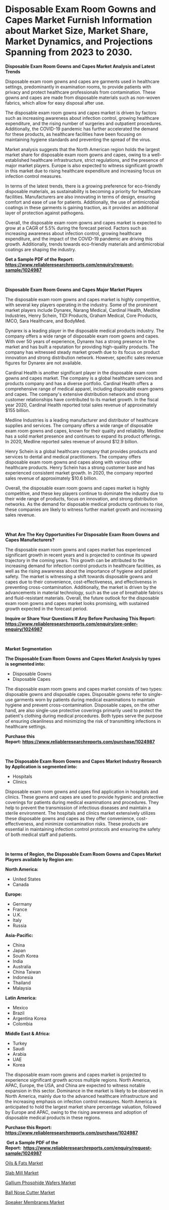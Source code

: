 <p><h1>Disposable Exam Room Gowns and Capes Market Furnish Information about Market Size, Market Share, Market Dynamics, and Projections Spanning from 2023 to 2030.</h1></p><p><strong>Disposable Exam Room Gowns and Capes Market Analysis and Latest Trends</strong></p>
<p><p>Disposable exam room gowns and capes are garments used in healthcare settings, predominantly in examination rooms, to provide patients with privacy and protect healthcare professionals from contamination. These gowns and capes are made from disposable materials such as non-woven fabrics, which allow for easy disposal after use.</p><p>The disposable exam room gowns and capes market is driven by factors such as increasing awareness about infection control, growing healthcare expenditure, and the rising number of surgeries and outpatient procedures. Additionally, the COVID-19 pandemic has further accelerated the demand for these products, as healthcare facilities have been focusing on maintaining hygiene standards and preventing the spread of the virus.</p><p>Market analysis suggests that the North American region holds the largest market share for disposable exam room gowns and capes, owing to a well-established healthcare infrastructure, strict regulations, and the presence of major market players. Europe is also expected to witness significant growth in this market due to rising healthcare expenditure and increasing focus on infection control measures.</p><p>In terms of the latest trends, there is a growing preference for eco-friendly disposable materials, as sustainability is becoming a priority for healthcare facilities. Manufacturers are also innovating in terms of design, ensuring comfort and ease of use for patients. Additionally, the use of antimicrobial coatings in these garments is gaining traction, as it provides an additional layer of protection against pathogens.</p><p>Overall, the disposable exam room gowns and capes market is expected to grow at a CAGR of 5.5% during the forecast period. Factors such as increasing awareness about infection control, growing healthcare expenditure, and the impact of the COVID-19 pandemic are driving this growth. Additionally, trends towards eco-friendly materials and antimicrobial coatings are shaping the industry.</p></p>
<p><strong>Get a Sample PDF of the Report:&nbsp; <a href="https://www.reliableresearchreports.com/enquiry/request-sample/1024987">https://www.reliableresearchreports.com/enquiry/request-sample/1024987</a></strong></p>
<p>&nbsp;</p>
<p><strong>Disposable Exam Room Gowns and Capes Major Market Players</strong></p>
<p><p>The disposable exam room gowns and capes market is highly competitive, with several key players operating in the industry. Some of the prominent market players include Dynarex, Narang Medical, Cardinal Health, Medline Industries, Henry Schein, TIDI Products, Graham Medical, Core Products, IMCO, Sara Healthcare, and BodyMed.</p><p>Dynarex is a leading player in the disposable medical products industry. The company offers a wide range of disposable exam room gowns and capes. With over 50 years of experience, Dynarex has a strong presence in the market and has built a reputation for providing high-quality products. The company has witnessed steady market growth due to its focus on product innovation and strong distribution network. However, specific sales revenue figures for Dynarex are not available.</p><p>Cardinal Health is another significant player in the disposable exam room gowns and capes market. The company is a global healthcare services and products company and has a diverse portfolio. Cardinal Health offers a comprehensive range of medical apparel, including disposable exam gowns and capes. The company's extensive distribution network and strong customer relationships have contributed to its market growth. In the fiscal year 2020, Cardinal Health reported total sales revenue of approximately $155 billion.</p><p>Medline Industries is a leading manufacturer and distributor of healthcare supplies and services. The company offers a wide range of disposable exam room gowns and capes, known for their quality and reliability. Medline has a solid market presence and continues to expand its product offerings. In 2020, Medline reported sales revenue of around $12.9 billion.</p><p>Henry Schein is a global healthcare company that provides products and services to dental and medical practitioners. The company offers disposable exam room gowns and capes along with various other healthcare products. Henry Schein has a strong customer base and has experienced consistent market growth. In 2020, the company reported sales revenue of approximately $10.6 billion.</p><p>Overall, the disposable exam room gowns and capes market is highly competitive, and these key players continue to dominate the industry due to their wide range of products, focus on innovation, and strong distribution networks. As the demand for disposable medical products continues to rise, these companies are likely to witness further market growth and increasing sales revenue.</p></p>
<p>&nbsp;</p>
<p><strong>What Are The Key Opportunities For Disposable Exam Room Gowns and Capes Manufacturers?</strong></p>
<p><p>The disposable exam room gowns and capes market has experienced significant growth in recent years and is projected to continue its upward trajectory in the coming years. This growth can be attributed to the increasing demand for infection control products in healthcare facilities, as well as the rising awareness about the importance of hygiene and patient safety. The market is witnessing a shift towards disposable gowns and capes due to their convenience, cost-effectiveness, and effectiveness in preventing cross-contamination. Additionally, the market is driven by the advancements in material technology, such as the use of breathable fabrics and fluid-resistant materials. Overall, the future outlook for the disposable exam room gowns and capes market looks promising, with sustained growth expected in the forecast period.</p></p>
<p><strong>Inquire or Share Your Questions If Any Before Purchasing This Report: <a href="https://www.reliableresearchreports.com/enquiry/pre-order-enquiry/1024987">https://www.reliableresearchreports.com/enquiry/pre-order-enquiry/1024987</a></strong></p>
<p>&nbsp;</p>
<p><strong>Market Segmentation</strong></p>
<p><strong>The Disposable Exam Room Gowns and Capes Market Analysis by types is segmented into:</strong></p>
<p><ul><li>Disposable Gowns</li><li>Disposable Capes</li></ul></p>
<p><p>The disposable exam room gowns and capes market consists of two types: disposable gowns and disposable capes. Disposable gowns refer to single-use garments worn by patients during medical examinations to maintain hygiene and prevent cross-contamination. Disposable capes, on the other hand, are also single-use protective coverings primarily used to protect the patient's clothing during medical procedures. Both types serve the purpose of ensuring cleanliness and minimizing the risk of transmitting infections in healthcare settings.</p></p>
<p><strong>Purchase this Report:&nbsp;<a href="https://www.reliableresearchreports.com/purchase/1024987">https://www.reliableresearchreports.com/purchase/1024987</a></strong></p>
<p>&nbsp;</p>
<p><strong>The Disposable Exam Room Gowns and Capes Market Industry Research by Application is segmented into:</strong></p>
<p><ul><li>Hospitals</li><li>Clinics</li></ul></p>
<p><p>Disposable exam room gowns and capes find application in hospitals and clinics. These gowns and capes are used to provide hygienic and protective coverings for patients during medical examinations and procedures. They help to prevent the transmission of infectious diseases and maintain a sterile environment. The hospitals and clinics market extensively utilizes these disposable gowns and capes as they offer convenience, cost-effectiveness, and minimize contamination risks. These products are essential in maintaining infection control protocols and ensuring the safety of both medical staff and patients.</p></p>
<p>&nbsp;</p>
<p><strong>In terms of Region, the Disposable Exam Room Gowns and Capes Market Players available by Region are:</strong></p>
<p>
    <p> <strong> North America: </strong>
        <ul>
            <li>United States</li>
            <li>Canada</li>
        </ul>
        </p> 
    <p> <strong> Europe: </strong>
        <ul>
            <li>Germany</li>
            <li>France</li>
            <li>U.K.</li>
            <li>Italy</li>
            <li>Russia</li>
        </ul>
        </p> 
    <p> <strong> Asia-Pacific: </strong>
        <ul>
            <li>China</li>
            <li>Japan</li>
            <li>South Korea</li>
            <li>India</li>
            <li>Australia</li>
            <li>China Taiwan</li>
            <li>Indonesia</li>
            <li>Thailand</li>
            <li>Malaysia</li>
        </ul>
        </p> 
    <p> <strong> Latin America: </strong>
        <ul>
            <li>Mexico</li>
            <li>Brazil</li>
            <li>Argentina Korea</li>
            <li>Colombia</li>
        </ul>
        </p> 
    <p> <strong> Middle East & Africa: </strong>
        <ul>
            <li>Turkey</li>
            <li>Saudi</li>
            <li>Arabia</li>
            <li>UAE</li>
            <li>Korea</li>
        </ul>
    </p>
    </p>
<p><p>The disposable exam room gowns and capes market is projected to experience significant growth across multiple regions. North America, APAC, Europe, the USA, and China are expected to witness notable expansion in this sector. Dominance in the market is likely to be observed in North America, mainly due to the advanced healthcare infrastructure and the increasing emphasis on infection control measures. North America is anticipated to hold the largest market share percentage valuation, followed by Europe and APAC, owing to the rising awareness and adoption of disposable medical products in these regions.</p></p>
<p><strong>Purchase this Report: <a href="https://www.reliableresearchreports.com/purchase/1024987">https://www.reliableresearchreports.com/purchase/1024987</a></strong></p>
<p>&nbsp;<strong>Get a Sample PDF of the Report:&nbsp;&nbsp;<a href="https://www.reliableresearchreports.com/enquiry/request-sample/1024987">https://www.reliableresearchreports.com/enquiry/request-sample/1024987</a></strong></p>
<p><strong></strong></p>
<p><p><a href="https://www.linkedin.com/pulse/oils-amp-fats-market-research-report-provides-thorough-awcpe/">Oils & Fats Market</a></p><p><a href="https://medium.com/@elenaglover2023/slab-mill-market-size-growth-forecast-2023-2030-b7d035c626ad">Slab Mill Market</a></p><p><a href="https://www.linkedin.com/pulse/gallium-phosphide-wafers-market-research-report-provides-ebbze/">Gallium Phosphide Wafers Market</a></p><p><a href="https://medium.com/@stefanokon1939/ball-nose-cutter-market-size-growth-forecast-2023-2030-a5d712734c59">Ball Nose Cutter Market</a></p><p><a href="https://github.com/Chiragrp23/Market-Research-Report-List-1/blob/main/speaker-membranes-market.md">Speaker Membranes Market</a></p></p>